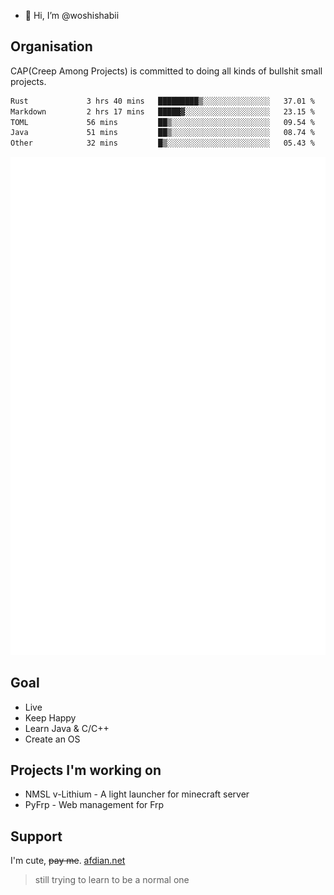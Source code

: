 - 👋 Hi, I’m @woshishabii

## Organisation

CAP(Creep Among Projects) is committed to doing all kinds of bullshit small projects.

<!--START_SECTION:waka-->

```txt
Rust             3 hrs 40 mins   █████████▒░░░░░░░░░░░░░░░   37.01 %
Markdown         2 hrs 17 mins   █████▓░░░░░░░░░░░░░░░░░░░   23.15 %
TOML             56 mins         ██▒░░░░░░░░░░░░░░░░░░░░░░   09.54 %
Java             51 mins         ██▒░░░░░░░░░░░░░░░░░░░░░░   08.74 %
Other            32 mins         █▒░░░░░░░░░░░░░░░░░░░░░░░   05.43 %
```

<!--END_SECTION:waka-->

![card](https://github.com/woshishabii/netease-cloud-music-card/blob/main/card.svg)

## Goal
- Live
- Keep Happy
- Learn Java & C/C++
- Create an OS

## Projects I'm working on

- NMSL v-Lithium - A light launcher for minecraft server
- PyFrp - Web management for Frp


## Support
I'm cute, ~~pay me~~.
[afdian.net](https://afdian.net/a/woshishabi)

> still trying to learn to be a normal one

<!---
woshishabii/woshishabii is a ✨ special ✨ repository because its `README.md` (this file) appears on your GitHub profile.
You can click the Preview link to take a look at your changes.
--->
